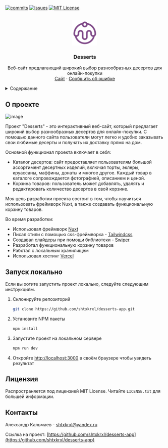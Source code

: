 <!-- PROJECT SHIELDS -->
<!--
*** I'm using markdown "reference style" links for readability.
*** Reference links are enclosed in brackets [ ] instead of parentheses ( ).
*** See the bottom of this document for the declaration of the reference variables
*** for contributors-url, forks-url, etc. This is an optional, concise syntax you may use.
*** https://www.markdownguide.org/basic-syntax/#reference-style-links
-->

[![commits][commits-shield]][commits-url]
[![Issues][issues-shield]][issues-url]
[![MIT License][license-shield]][license-url]

<!-- PROJECT LOGO -->
<br />
<div align="center">
  <a href="https://github.com/shtxkrxl/desserts-app">
    <img src="./public/favicon.svg" alt="Logo" width="80" height="80">
  </a>

<h3 align="center">Desserts</h3>

  <p align="center">
    Веб-сайт предлагающий широкий выбор разнообразных десертов для онлайн-покупки
    <br />
    <a href="https://desserts-shtxkrxl.vercel.app/">Сайт</a>
    ·
    <a href="https://github.com/shtxkrxl/desserts-app/issues">Сообщить об ошибке</a>
  </p>
</div>

<!-- TABLE OF CONTENTS -->
<details>
  <summary>Содержание</summary>
  <ol>
    <li>
      <a href="#о-проекте">О проекте</a>
    </li>
    <li>
      <a href="#запуск-локально">Запуск локально</a>
    </li>
    <li><a href="#лицензия">Лицензия</a></li>
    <li><a href="#контакты">Контакты</a></li>
  </ol>
</details>

<!-- ABOUT THE PROJECT -->
## О проекте

![image](https://github.com/shtxkrxl/desserts-app/assets/68380962/9f6ef4b3-97b4-4f29-8740-dcc3d40f41c2)

Проект "Desserts" - это интерактивный веб-сайт, который предлагает широкий выбор разнообразных десертов для онлайн-покупки. С помощью данного сайта пользователи могут легко и удобно заказывать свои любимые десерты и получать их доставку прямо на дом.

Основной функционал проекта включает в себя:
* Каталог десертов: сайт предоставляет пользователям большой ассортимент десертных изделий, включая торты, эклеры, круассаны, маффины, донаты и многое другое. Каждый товар в каталоге сопровождается фотографией, описанием и ценой.
* Корзина товаров: пользователь может добавлять, удалять и редактировать количество десертов в свой корзине.

Моя цель разработки проекта состоит в том, чтобы научиться использовать фреймворк Nuxt, а также создавать функциональную корзину товаров.

Во время разработки:
* Использовал фреймворк [Nuxt](https://nuxt.com/)
* Писал стили с помощью css-фреймворка - [Tailwindcss](https://tailwindcss.com/)
* Создавал слайдеры при помощи библиотеки - [Swiper](https://swiperjs.com/)
* Разработал функциональную корзину товаров
* Работал с локальным хранилищем
* Использовал хостинг [Vercel](https://vercel.com)

<!-- GETTING STARTED -->
## Запуск локально

Если вы хотите запустить проект локально, следуйте следующим инструкциям.

1. Склонируйте репозиторий
   ```sh
   git clone https://github.com/shtxkrxl/desserts-app.git
   ```
2. Установите NPM пакеты
   ```sh
   npm install
   ```
3. Запустите проект на локальном сервере
   ```sh
   npm run dev
   ```
4. Откройте [http://localhost:3000](http://localhost:3000) в своём браузере чтобы увидеть результат

<!-- LICENSE -->
## Лицензия

Распространяется под лицензией MIT License. Читайте `LICENSE.txt` для большей информации.

<!-- CONTACT -->
## Контакты

Александр Кальмаев - <a href="mailto:shtxkrxl@yandex.ru" target="_blank">shtxkrxl@yandex.ru</a>

Ссылка на проект: [https://github.com/shtxkrxl/desserts-app](https://github.com/shtxkrxl/desserts-app)

<!-- MARKDOWN LINKS & IMAGES -->
<!-- https://www.markdownguide.org/basic-syntax/#reference-style-links -->

[commits-shield]: https://img.shields.io/github/commit-activity/t/shtxkrxl/desserts-app.svg?style=for-the-badge
[commits-url]: https://github.com/shtxkrxl/desserts-app/graphs/commit-activity
[issues-shield]: https://img.shields.io/github/issues/shtxkrxl/desserts-app.svg?style=for-the-badge
[issues-url]: https://github.com/shtxkrxl/desserts-app/issues
[license-shield]: https://img.shields.io/github/license/shtxkrxl/desserts-app.svg?style=for-the-badge
[license-url]: https://github.com/shtxkrxl/desserts-app/blob/master/LICENSE.txt
